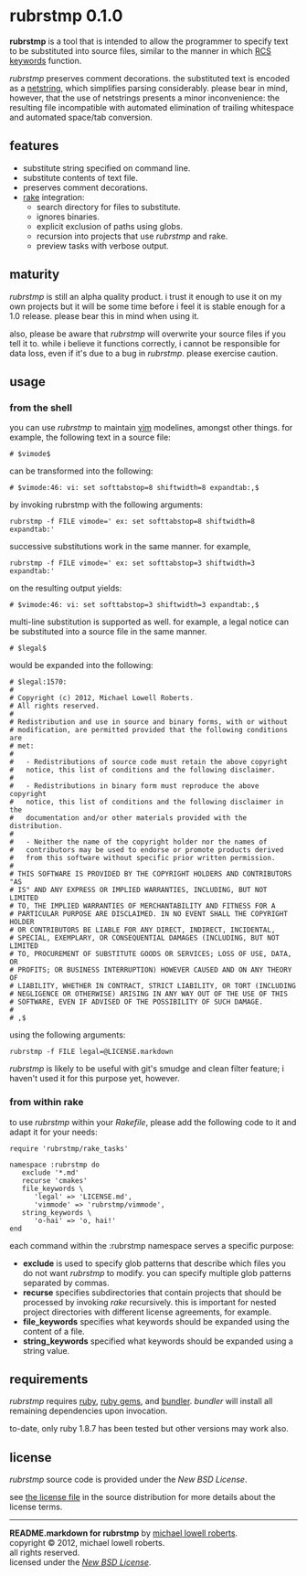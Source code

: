 rubrstmp 0.1.0
==============

**rubrstmp** is a tool that is intended to allow the programmer to specify text to be substituted into source files, similar to the manner in which [RCS keywords][rcskeywords] function.

*rubrstmp* preserves comment decorations. the substituted text is encoded as a [netstring][netstring], which simplifies parsing considerably. please bear in mind, however, that the use of netstrings presents a minor inconvenience: the resulting file incompatible with automated elimination of trailing whitespace and automated space/tab conversion. 

features
--------

* substitute string specified on command line.
* substitute contents of text file.
* preserves comment decorations.
* [rake][rake] integration:
   * search directory for files to substitute.
   * ignores binaries.
   * explicit exclusion of paths using globs.
   * recursion into projects that use *rubrstmp* and rake.
   * preview tasks with verbose output.

maturity
--------

*rubrstmp* is still an alpha quality product. i trust it enough to use it on my own projects but it will be some time before i feel it is stable enough for a 1.0 release. please bear this in mind when using it.

also, please be aware that *rubrstmp* will overwrite your source files if you tell it to. while i believe it functions correctly, i cannot be responsible for data loss, even if it's due to a bug in *rubrstmp*. please exercise caution.

usage
-----

### from the shell

you can use *rubrstmp* to maintain [vim][vim] modelines, amongst other things. for example, the following text in a source file:

`# $vimode$`

can be transformed into the following:

`# $vimode:46: vi: set softtabstop=8 shiftwidth=8 expandtab:,$`

by invoking rubrstmp with the following arguments:

`rubrstmp -f FILE vimode=' ex: set softtabstop=8 shiftwidth=8 expandtab:'`

successive substitutions work in the same manner. for example,

`rubrstmp -f FILE vimode=' ex: set softtabstop=3 shiftwidth=3 expandtab:'`

on the resulting output yields:

`# $vimode:46: vi: set softtabstop=3 shiftwidth=3 expandtab:,$`

multi-line substitution is supported as well. for example, a legal notice can be substituted into a source file in the same manner. 

`# $legal$`

would be expanded into the following:

    # $legal:1570:
    # 
    # Copyright (c) 2012, Michael Lowell Roberts.
    # All rights reserved.
    # 
    # Redistribution and use in source and binary forms, with or without
    # modification, are permitted provided that the following conditions are
    # met:
    # 
    #   - Redistributions of source code must retain the above copyright
    #   notice, this list of conditions and the following disclaimer.
    # 
    #   - Redistributions in binary form must reproduce the above copyright
    #   notice, this list of conditions and the following disclaimer in the
    #   documentation and/or other materials provided with the distribution.
    # 
    #   - Neither the name of the copyright holder nor the names of
    #   contributors may be used to endorse or promote products derived
    #   from this software without specific prior written permission.
    # 
    # THIS SOFTWARE IS PROVIDED BY THE COPYRIGHT HOLDERS AND CONTRIBUTORS "AS
    # IS" AND ANY EXPRESS OR IMPLIED WARRANTIES, INCLUDING, BUT NOT LIMITED
    # TO, THE IMPLIED WARRANTIES OF MERCHANTABILITY AND FITNESS FOR A
    # PARTICULAR PURPOSE ARE DISCLAIMED. IN NO EVENT SHALL THE COPYRIGHT HOLDER
    # OR CONTRIBUTORS BE LIABLE FOR ANY DIRECT, INDIRECT, INCIDENTAL,
    # SPECIAL, EXEMPLARY, OR CONSEQUENTIAL DAMAGES (INCLUDING, BUT NOT LIMITED
    # TO, PROCUREMENT OF SUBSTITUTE GOODS OR SERVICES; LOSS OF USE, DATA, OR
    # PROFITS; OR BUSINESS INTERRUPTION) HOWEVER CAUSED AND ON ANY THEORY OF
    # LIABILITY, WHETHER IN CONTRACT, STRICT LIABILITY, OR TORT (INCLUDING
    # NEGLIGENCE OR OTHERWISE) ARISING IN ANY WAY OUT OF THE USE OF THIS
    # SOFTWARE, EVEN IF ADVISED OF THE POSSIBILITY OF SUCH DAMAGE.
    # 
    # ,$

using the following arguments:

`rubrstmp -f FILE legal=@LICENSE.markdown`

*rubrstmp* is likely to be useful with git's smudge and clean filter feature; i haven't used it for this purpose yet, however.

### from within rake

to use *rubrstmp* within your *Rakefile*, please add the following code
to it and adapt it for your needs:

    require 'rubrstmp/rake_tasks'

    namespace :rubrstmp do
       exclude '*.md'
       recurse 'cmakes'
       file_keywords \
          'legal' => 'LICENSE.md',
          'vimmode' => 'rubrstmp/vimmode',
       string_keywords \
          'o-hai' => 'o, hai!'
    end

each command within the :rubrstmp namespace serves a specific purpose:

* **exclude** is used to specify glob patterns that describe which files you do not want *rubrstmp* to modify. you can specify multiple glob patterns separated by commas.
* **recurse** specifies subdirectories that contain projects that should be processed by invoking *rake* recursively. this is important for nested project directories with different license agreements, for example.
* **file_keywords** specifies what keywords should be expanded using the content of a file.
* **string_keywords** specified what keywords should be expanded using a string value.

requirements
------------

*rubrstmp* requires [ruby][ruby], [ruby gems][rubygems], and [bundler][bundler]. *bundler* will install all remaining dependencies upon invocation.

to-date, only ruby 1.8.7 has been tested but other versions may work also.

license
-------

*rubrstmp* source code is provided under the *New BSD License*.

see [the license file][license] in the source distribution for more details about the license terms.

-----

**README.markdown for rubrstmp** by [michael lowell roberts][fmrl].   
copyright &copy; 2012, michael lowell roberts.  
all rights reserved.  
licensed under the [*New BSD License*][license].

[bundler]: http://gembundler.com/
[fmrl]: http://fmrl.org
[license]: http://github.com/fmrl/rubrstmp/blob/master/LICENSE.markdown
[netstring]: http://cr.yp.to/proto/netstrings.txt
[rake]: http://rake.rubyforge.org/
[rcskeywords]: http://babbage.cs.qc.edu/courses/cs701/Handouts/rcs_keywords.html
[ruby]: http://www.ruby-lang.org
[rubygems]: http://rubygems.org/
[vim]: http://www.vim.org
